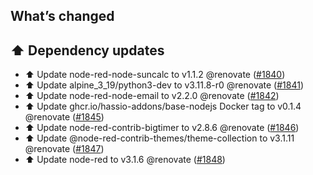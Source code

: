 ## What’s changed

## ⬆️ Dependency updates

- ⬆️ Update node-red-node-suncalc to v1.1.2 @renovate ([#1840](https://github.com/hassio-addons/addon-node-red/pull/1840))
- ⬆️ Update alpine_3_19/python3-dev to v3.11.8-r0 @renovate ([#1841](https://github.com/hassio-addons/addon-node-red/pull/1841))
- ⬆️ Update node-red-node-email to v2.2.0 @renovate ([#1842](https://github.com/hassio-addons/addon-node-red/pull/1842))
- ⬆️ Update ghcr.io/hassio-addons/base-nodejs Docker tag to v0.1.4 @renovate ([#1845](https://github.com/hassio-addons/addon-node-red/pull/1845))
- ⬆️ Update node-red-contrib-bigtimer to v2.8.6 @renovate ([#1846](https://github.com/hassio-addons/addon-node-red/pull/1846))
- ⬆️ Update @node-red-contrib-themes/theme-collection to v3.1.11 @renovate ([#1847](https://github.com/hassio-addons/addon-node-red/pull/1847))
- ⬆️ Update node-red to v3.1.6 @renovate ([#1848](https://github.com/hassio-addons/addon-node-red/pull/1848))
